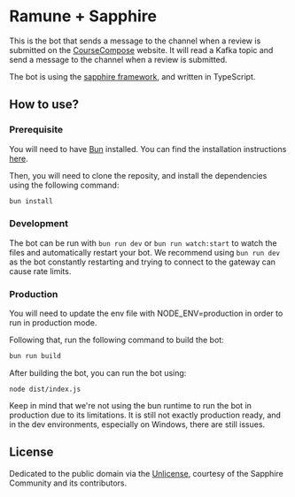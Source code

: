 # Ramune + Sapphire

This is the bot that sends a message to the channel when a review is submitted on the [CourseCompose](https://github.com/stamford-syntax-club/course-compose) website.
It will read a Kafka topic and send a message to the channel when a review is submitted.

The bot is using the [sapphire framework][sapphire], and written in TypeScript.

## How to use?

### Prerequisite

You will need to have [Bun](https://bun.sh/) installed. You can find the installation instructions [here](https://bun.sh/docs/installation).

Then, you will need to clone the reposity, and install the dependencies using the following command:
```sh
bun install
```

### Development

The bot can be run with `bun run dev` or `bun run watch:start` to watch the files and automatically restart your bot.
We recommend using `bun run dev` as the bot constantly restarting and trying to connect to the gateway can cause rate limits.

### Production
You will need to update the env file with NODE_ENV=production in order to run in production mode.

Following that, run the following command to build the bot:
```sh
bun run build
```

After building the bot, you can run the bot using:
```
node dist/index.js
```

Keep in mind that we're not using the bun runtime to run the bot in production due to its limitations. It is still not exactly production ready, and in the dev environments, especially on Windows, there are still issues.

## License

Dedicated to the public domain via the [Unlicense], courtesy of the Sapphire Community and its contributors.

[sapphire]: https://github.com/sapphiredev/framework
[unlicense]: https://github.com/sapphiredev/examples/blob/main/LICENSE.md
